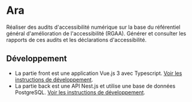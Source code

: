 # Ara

Réaliser des audits d'accessibilité numérique sur la base du référentiel général d'amélioration de l'accessibilité (RGAA). 
Générer et consulter les rapports de ces audits et les déclarations d'accessibilité.

## Développement

- La partie front est une application Vue.js 3 avec Typescript. [Voir les instructions de développement](https://github.com/DISIC/Ara/blob/main/confiture-web-app/README.md).
- La partie back est une API Nest.js et utilise une base de données PostgreSQL. [Voir les instructions de développement](https://github.com/DISIC/Ara/blob/main/confiture-rest-api/README.md).

